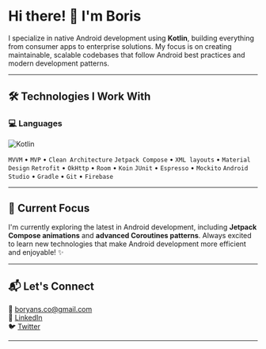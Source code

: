 # Hi there! 👋 I'm Boris

I specialize in native Android development using **Kotlin**, building everything from consumer apps to enterprise solutions. My focus is on creating maintainable, scalable codebases that follow Android best practices and modern development patterns.

---

## 🛠️ Technologies I Work With

### 💻 **Languages**
![Kotlin](https://img.shields.io/badge/Kotlin-7F52FF?style=for-the-badge&logo=kotlin&logoColor=white)

`MVVM` • `MVP` • `Clean Architecture`
`Jetpack Compose` • `XML layouts` • `Material Design`
`Retrofit` • `OkHttp` • `Room` • `Koin`
`JUnit` • `Espresso` • `Mockito`
`Android Studio` • `Gradle` • `Git` • `Firebase`

---

## 🎯 Current Focus

I'm currently exploring the latest in Android development, including **Jetpack Compose animations** and **advanced Coroutines patterns**. Always excited to learn new technologies that make Android development more efficient and enjoyable! ✨

---

## 📬 Let's Connect
📧 [boryans.co@gmail.com](mailto:boryans.co@gmail.com)  
💼 [LinkedIn](https://www.linkedin.com/in/boris-janevski/)  
🐦 [Twitter](https://x.com/boryanz19) 

---
